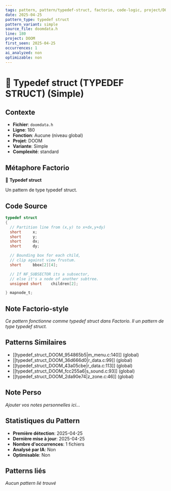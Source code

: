 ```yaml
---
tags: pattern, pattern/typedef-struct, factorio, code-logic, project/DOOM, pattern/variant/simple
date: 2025-04-25
pattern_type: typedef struct
pattern_variant: simple
source_file: doomdata.h
line: 180
project: DOOM
first_seen: 2025-04-25
occurrences: 1
ai_analyzed: non
optimizable: non
---
```


# 🔧 Typedef struct (TYPEDEF STRUCT) (Simple)

## Contexte
- **Fichier**: `doomdata.h`
- **Ligne**: 180
- **Fonction**: Aucune (niveau global)
- **Projet**: DOOM
- **Variante**: Simple
- **Complexité**: standard

## Métaphore Factorio
🔧 **Typedef struct**

Un pattern de type typedef struct.

## Code Source
```c
typedef struct
{
  // Partition line from (x,y) to x+dx,y+dy)
  short		x;
  short		y;
  short		dx;
  short		dy;

  // Bounding box for each child,
  // clip against view frustum.
  short		bbox[2][4];

  // If NF_SUBSECTOR its a subsector,
  // else it's a node of another subtree.
  unsigned short	children[2];

} mapnode_t;
```

## Note Factorio-style
*Ce pattern fonctionne comme typedef struct dans Factorio. Il un pattern de type typedef struct.*

## Patterns Similaires
- [[typedef_struct_DOOM_954865b5|m_menu.c:140]] (global)
- [[typedef_struct_DOOM_36d666d0|r_data.c:99]] (global)
- [[typedef_struct_DOOM_43a05cbe|r_data.c:113]] (global)
- [[typedef_struct_DOOM_fcc255a6|s_sound.c:93]] (global)
- [[typedef_struct_DOOM_2da90e74|z_zone.c:46]] (global)

## Note Perso
*Ajouter vos notes personnelles ici...*

## Statistiques du Pattern
- **Première détection**: 2025-04-25
- **Dernière mise à jour**: 2025-04-25
- **Nombre d'occurrences**: 1 fichiers
- **Analysé par IA**: Non
- **Optimisable**: Non

## Patterns liés
*Aucun pattern lié trouvé*
